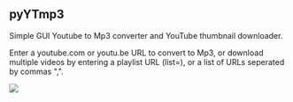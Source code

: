 ## pyYTmp3

Simple GUI Youtube to Mp3 converter and YouTube thumbnail downloader.

Enter a youtube.com or youtu.be URL to convert to Mp3, or download multiple videos by entering a playlist URL (list=), or a list of URLs seperated by commas ",".

![](https://i.ibb.co/Yc98y1z/dddd.png)
